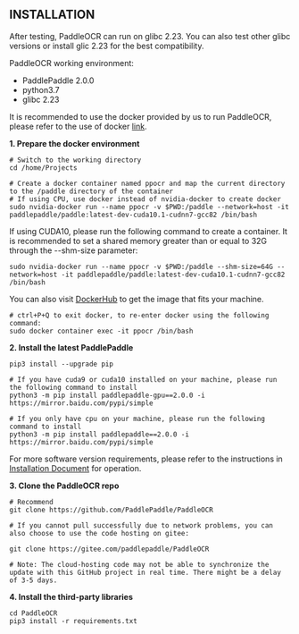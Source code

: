 ## INSTALLATION

After testing, PaddleOCR can run on glibc 2.23. You can also test other glibc versions or install glic 2.23 for the best compatibility.

PaddleOCR working environment:

- PaddlePaddle 2.0.0
- python3.7
- glibc 2.23

It is recommended to use the docker provided by us to run PaddleOCR, please refer to the use of docker [link](https://www.runoob.com/docker/docker-tutorial.html/).

**1. Prepare the docker environment**

```
# Switch to the working directory
cd /home/Projects

# Create a docker container named ppocr and map the current directory to the /paddle directory of the container
# If using CPU, use docker instead of nvidia-docker to create docker
sudo nvidia-docker run --name ppocr -v $PWD:/paddle --network=host -it  paddlepaddle/paddle:latest-dev-cuda10.1-cudnn7-gcc82 /bin/bash
```

If using CUDA10, please run the following command to create a container.
It is recommended to set a shared memory greater than or equal to 32G through the --shm-size parameter:

```
sudo nvidia-docker run --name ppocr -v $PWD:/paddle --shm-size=64G --network=host -it paddlepaddle/paddle:latest-dev-cuda10.1-cudnn7-gcc82 /bin/bash
```

You can also visit [DockerHub](https://hub.docker.com/r/paddlepaddle/paddle/tags/) to get the image that fits your machine.

```
# ctrl+P+Q to exit docker, to re-enter docker using the following command:
sudo docker container exec -it ppocr /bin/bash
```

**2. Install the latest PaddlePaddle**

```
pip3 install --upgrade pip

# If you have cuda9 or cuda10 installed on your machine, please run the following command to install
python3 -m pip install paddlepaddle-gpu==2.0.0 -i https://mirror.baidu.com/pypi/simple

# If you only have cpu on your machine, please run the following command to install
python3 -m pip install paddlepaddle==2.0.0 -i https://mirror.baidu.com/pypi/simple
```

For more software version requirements, please refer to the instructions in [Installation Document](https://www.paddlepaddle.org.cn/install/quick) for operation.

**3. Clone the PaddleOCR repo**

```
# Recommend
git clone https://github.com/PaddlePaddle/PaddleOCR

# If you cannot pull successfully due to network problems, you can also choose to use the code hosting on gitee:

git clone https://gitee.com/paddlepaddle/PaddleOCR

# Note: The cloud-hosting code may not be able to synchronize the update with this GitHub project in real time. There might be a delay of 3-5 days.
```

**4. Install the third-party libraries**

```
cd PaddleOCR
pip3 install -r requirements.txt
```

